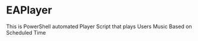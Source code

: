 # EAPlayer
This is PowerShell automated Player Script that plays Users Music Based on Scheduled Time
